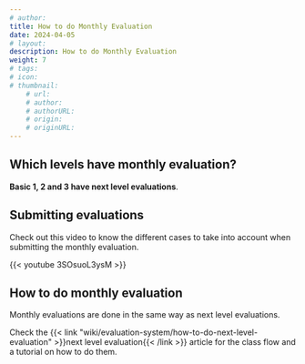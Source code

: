 ```yaml
---
# author: 
title: How to do Monthly Evaluation
date: 2024-04-05
# layout: 
description: How to do Monthly Evaluation
weight: 7
# tags: 
# icon: 
# thumbnail: 
    # url: 
    # author: 
    # authorURL: 
    # origin: 
    # originURL: 
---
```


## Which levels have monthly evaluation?

**Basic 1, 2 and 3 have next level evaluations**.

## Submitting evaluations

Check out this video to know the different cases to take into account when submitting the monthly evaluation.

{{< youtube 3SOsuoL3ysM >}}

## How to do monthly evaluation

Monthly evaluations are done in the same way as next level evaluations.

Check the {{< link "wiki/evaluation-system/how-to-do-next-level-evaluation" >}}next level evaluation{{< /link >}} article for the class flow and a tutorial on how to do them.

